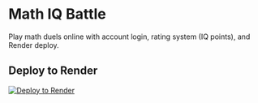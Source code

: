 # Math IQ Battle

Play math duels online with account login, rating system (IQ points), and Render deploy.

## Deploy to Render

[![Deploy to Render](https://render.com/images/deploy-to-render-button.svg)](https://render.com/deploy)
